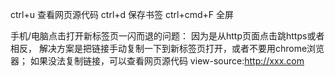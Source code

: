 ctrl+u 查看网页源代码
ctrl+d 保存书签
ctrl+cmd+F 全屏

手机/电脑点击打开新标签页一闪而退的问题：
因为是从http页面点击跳https或者相反，
解决方案是把链接手动复制一下到新标签页打开，或者不要用chrome浏览器；
如果没法复制链接，可以查看网页源代码 view-source:http://xxx.com